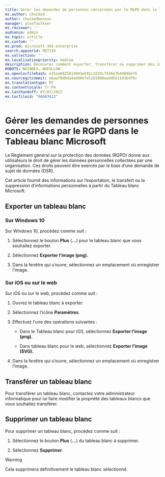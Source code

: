 ```yaml
---
title: Gérer les demandes de personnes concernées par le RGPD dans le Tableau blanc Microsoft
ms.author: chucked
author: chuckedmonson
manager: alexfaulkner
ms.reviewer: ''
audience: admin
ms.topic: article
ms.custom: ''
ms.prod: microsoft-365-enterprise
search.appverid: MET150
ms.collection: ''
ms.localizationpriority: medium
description: Découvrez comment exporter, transférer ou supprimer des informations personnelles à partir du Tableau blanc Microsoft.
ROBOTS: NOINDEX, NOFOLLOW
ms.openlocfilehash: e35aa6825814043eb91c2d24c7426e7b4489bb76
ms.sourcegitcommit: ebaa70d0da4a600efe52b5008eaddb511d36df8c
ms.translationtype: MT
ms.contentlocale: fr-FR
ms.lasthandoff: 07/07/2022
ms.locfileid: "66687612"
---
```

# <a name="manage-gdpr-data-subject-requests-in-microsoft-whiteboard"></a>Gérer les demandes de personnes concernées par le RGPD dans le Tableau blanc Microsoft

Le Règlement général sur la protection des données (RGPD) donne aux utilisateurs le droit de gérer les données personnelles collectées par une organisation. Ces droits peuvent être exercés par le biais d’une demande de sujet de données (DSR).

Cet article fournit des informations sur l’exportation, le transfert ou la suppression d’informations personnelles à partir du Tableau blanc Microsoft.

## <a name="export-a-whiteboard"></a>Exporter un tableau blanc

### <a name="on-windows-10"></a>Sur Windows 10

Sur Windows 10, procédez comme suit :

1. Sélectionnez le bouton **Plus** (**...**) pour le tableau blanc que vous souhaitez exporter. 

2. Sélectionnez **Exporter l’image (png).**

3. Dans la fenêtre qui s’ouvre, sélectionnez un emplacement où enregistrer l’image.

### <a name="on-ios-or-the-web"></a>Sur iOS ou sur le web

Sur iOS ou sur le web, procédez comme suit :

1. Ouvrez le tableau blanc à exporter.

2. Sélectionnez l’icône **Paramètres**.

3. Effectuez l'une des opérations suivantes :

   - Dans le Tableau blanc pour iOS, sélectionnez **Exporter l’image (png).**

   - Dans tableau blanc pour le web, sélectionnez **Exporter l’image (SVG).**

4. Dans la fenêtre qui s’ouvre, sélectionnez un emplacement où enregistrer l’image.

## <a name="transfer-a-whiteboard"></a>Transférer un tableau blanc

Pour transférer un tableau blanc, contactez votre administrateur informatique pour lui faire modifier la propriété des tableaux blancs que vous souhaitez transférer.

## <a name="delete-a-whiteboard"></a>Supprimer un tableau blanc

Pour supprimer un tableau blanc, procédez comme suit :

1. Sélectionnez le bouton **Plus** (**...**) du tableau blanc à supprimer.

2. Sélectionnez **Supprimer**.

>[!WARNING]
> Cela supprimera définitivement le tableau blanc sélectionné.


